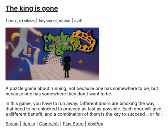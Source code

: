 ## <a class="menu" href="/the_king_is_gone.html">The king is gone</a>

`linux`, `windows` | `keyboard`, `mouse` | `avdl`

![The king is gone icon](/images/the_king_is_gone-stable-cover.png "The king is gone cover")

A puzzle game about running, not because one has somewhere to be,
but because one has somewhere they don't want to be.

In this game, you have to run away. Different doors are blocking the way, that need to be unlocked to proceed as fast as possible. Each door will give a different benefit, and a combination of them is the key to succeed .. or fail.

<a class="button" href="https://store.steampowered.com/app/1468820/">Steam</a> |
<a class="button" href="https://darkdimension.itch.io/the-king-is-gone">Itch.io</a> |
<a class="button" href="https://gamejolt.com/games/the-king-is-gone/518056">GameJolt</a> |
<a class="button" href="https://play.google.com/store/apps/details?id=org.darkdimension.the_king_is_gone">Play Store</a> |
<a class="button" href="https://www.voxpopgames.site/store/286">VoxPop</a>
